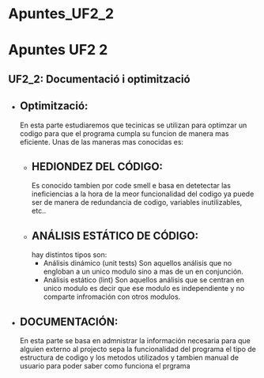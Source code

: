 # Apuntes_UF2_2
# Apuntes UF2 2
## UF2_2: Documentació i optimització
- Optimització:
    -- 
    En esta parte estudiaremos que tecinicas se utilizan para optimzar un codigo para que el programa cumpla su funcion de manera mas eficiente.
    Unas de las maneras mas conocidas es:
    - HEDIONDEZ DEL CÓDIGO:
         --
         Es conocido tambien por code smell
         e basa en detetectar las ineficiencias a la hora de la meor funcionalidad del codigo ya puede ser de manera de redundancia de codigo, variables inutilizables, etc..
    - ANÁLISIS ESTÁTICO DE CÓDIGO:
        --
        hay distintos tipos son:
        - Análisis dinámico (unit tests)
                Son aquellos análisis que no engloban a un unico modulo sino a mas de un en conjunción.
        - Análisis estático (lint)
            Son aquellos análisis que se centran en unico modulo es decir que ese modulo es independiente y no comparte infromación con otros modulos.

- DOCUMENTACIÓN:
    --
    En esta parte se basa en admnistrar la información necesaria para que alguien externo al projecto sepa la funcionalidad del programa el tipo de estructura de codigo y los metodos utilizados y tambien manual de usuario para poder saber como funciona el prgrama
